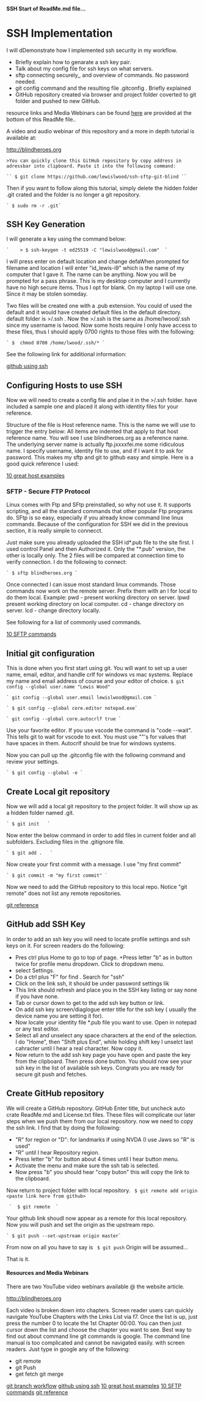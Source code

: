 #### SSH Start of ReadMe.md file...

# SSH Implementation 

I will
dDemonstrate how I implemented ssh security in my workflow. 

+ Briefly explain how to genarate a ssh key pair.
+ Talk about my config file for ssh keys on what servers.
+ sftp connecting securely,, and overview of commands. No password needed.
+ git config command and the resulting file .gitconfig . Briefly explained
+ GitHub repository created via browser and project folder coverted to git folder and pushed to new GitHub.
 
resource links and Media Webinars can be found [here](#user-content-mywebinars ) are provided at the bottom of this ReadMe file..

A video and audio webinar of this repository and a more in depth tutorial is available at:

http://blindheroes.org


    >You can quickly clone this GitHub repository by copy address in adressbar into clipboard. Paste it into the following command:

    `` $ git clone https://github.com/lewislwood/ssh-sftp-git-blind ``

Then if you want to follow along this tutorial, simply delete the hidden folder .git crated and the folder is no longer a git repository.

    ` $ sudo rm -r .git`


## SSH Key Generation

I will generate a key using the command below:

    `    > $ ssh-keygen -t ed25519 -C "lewislwood@gmail.com"  `

I will press enter on default location and change defaWhen prompted for filename and location I will enter "id_lewis-i9" which is the name of my computer that I gave it. The name can be anything.
 Now you will be prompted for a pass phrase. This is my desktop computer and I currently have no high secure items. Thus I opt for blank. On my laptop I will use one. Since it may be stolen someday.

 Two files will be created one with a .pub extension.
You could of used the default and it would have created default files in the default directory.
  default folder is     >/.ssh .  Now the     >/.ssh is the same as /home/lwood/.ssh since my username is lwood.
Now some hosts require I only have access to these files, thus I should apply 0700 rights to those files with the following:

    ` $  chmod 0700 /home/lwood/.ssh/* `

See the following link for additional information:

[github using ssh](https://docs.github.com/en/authentication/connecting-to-github-with-ssh)

## Configuring Hosts to use SSH

Now we will need to create a config file and plae it in the     >/.ssh folder.   have included a sample one and placed it along with identity files for your reference.

 Structure of the file is Host reference name.  This is the name we will use to trigger the entry below: All items are indented that apply to that host reference name. 
You will see I use blindheroes.org as a reference name. The underlying  server name is actually ftp.jxxxxfei.me some ridiculous name. I specify username, identity file to use, and if I want it to ask for password.
  This makes my sftp and git to github easy and simple.
Here is a good quick reference I used:

[10 great host examples](https://gist.github.com/vrillusions/9538779)

### SFTP - Secure FTP Protocol

 Linux comes with Ftp and SFtp preinstalled, so why not use it. It supports scripting, and all the standard commands that other popular Ftp programs do. SFtp is so easy, especially if you already know command line linux commands.
 Because of the configuration for SSH we did in the previous section, it is really simple to connecct. 

 Just make sure you already uploaded the SSH id*.pub file to the site first. I used control Panel and then Authorized it. Only the "*.pub" version, the other is locally only. The 2 files will be compared at connection time to verify connection.
I do the following to connect:

    ` $ sftp blindheroes.org `

Once connected I can issue most standard linux commands. Those commands now work on the remote server. Prefix them with an l for local to do them local.
Example: pwd - present working directory on server.  lpwd  present working directory on local computer.
 cd - change directory on server.  lcd - change directory locally.

See following for a list of commonly used commands.

[10 SFTP commands](https://www.tecmint.com/sftp-command-examples/)

## Initial git configuration

This is done when you first start using git. You will want to set up a user name, email, editor, and handle crlf for windows vs mac systems.
Replace my name and email address of course and your editor of choice.
    ` $ git config --global user.name "Lewis Wood" `

    ` git config --global user.email lewislwood@gmail.com `

    ` $ git config --global core.editor notepad.exe`

    ` git config --global core.autocrlf true `

Use your favorite editor. If you use vscode the command is "code --wait". This tells git to wait for vscode to exit. You must use ""'s for values that have spaces in them. Autocrlf should be true for windows systems.

Now you can pull up the .gitconfig file with the following command and review your settings.

    ` $ git config --global -e `

## Create Local git repository

Now we will add a local git repository to the project folder. It will show up as a hidden folder named .git.

    ` $ git init   `

  Now enter the below command in order to add files in current folder and all subfolders. Excluding files in the .gitignore file.

    ` $ git add .   `
   Now create your first commit with a message. I use "my first commit"  

    ` $ git commit -m "my first commit" `

Now we need to add the GitHub repository to this local repo.  Notice "git remote" does not list any remote repositories.

[git reference](https://git-scm.com/docs)

## GitHub add SSH Key

In order to add an ssh key you will need to locate profile settings and ssh keys on it. For screen readers do the following:
+ Pres ctrl plus Home to go to top of page.
+Press letter "b" as in button twice for profile menu dropdown. Click to dropdown menu.
+ select Settings.
+ Do a ctrl plus "F" for find .  Search for "ssh"  
+ Click on the link ssh, it should be under password settings lik
+ This link should refresh and place you in the SSH key listing or say none if you have none.
+ Tab or cursor down to get to the add ssh key button or link.
+ On add ssh key screen/diaglogue enter title for the ssh key ( usually the device name you are setting it for).
+ Now locate your identity file *.pub file you want to use. Open in notepad or any test editor.
+ Select all and unselect any space characters at the end of the selection. I do "Home", then "Shift plus End", while holding shift key I unselct last cahracter until I hear a real character.  Now copy it.
+ Now return to the add ssh key page you have open and paste the key from the clipboard. Then press done button.
You should now see your ssh key in the list of available ssh keys. Congrats you are ready for secure git push and fetches.


## Create GitHub repository

We will create a GitHub repository. GitHub 
Enter title, but uncheck auto crate ReadMe.md and License.txt files. These files will complicate our later steps when we push them from our local repository.
now we need to copy the ssh link.  I find that by doing the following:
+  "R" for region or "D": for landmarks if using NVDA (I use Jaws so "R" is used"
+ "R" until I hear Repository region. 
+ Press letter "b" for button about 4 times until I hear button menu.
+ Activate the menu and make sure the ssh tab is selected. 
+ Now press "b" you should hear "copy buton" this will copy the link to the clipboard.

 Now return to project folder with local repository.
    ` $ git remote add origin <paste link here from github>`

     `  $ git remote  `

Your github link shoudl now appear as a remote for this local repository.
Now you will push and set the origin as the upstream  repo.

    ` $ git push --set-upstream origin master`
From now on all you have to say is 
    ` $ git push`
Origin will be assumed...

That is it.

<h4 id="mywebinars">Resources and Media Webinars</h4>

There are two YouTube video webinars available  @ the website article.

http://blindheroes.org

Each video is broken down into chapters. Screen reader users can quickly navigate YouTube Chapters with the Links List via f7. Once  the list is up, just press the number 0 to locate the 1st Chapter 00:00.  You can then just cursor down the list and choose the chapter you want to see.
Best way to find out about command line git commands is google. The command line manual is too complicated and cannot be navigated easily. with screen readers.
 Just type in google any of the following:
+ git remote
+ git Push
+ get fetch
git merge

[git branch workflow](https://git-scm.com/book/en/v2/Git-Branching-Branching-Workflows)
[github using ssh](https://docs.github.com/en/authentication/connecting-to-github-with-ssh)
[10 great host examples](https://gist.github.com/vrillusions/9538779)
[10 SFTP commands](https://www.tecmint.com/sftp-command-examples/)
[git reference](https://git-scm.com/docs)

